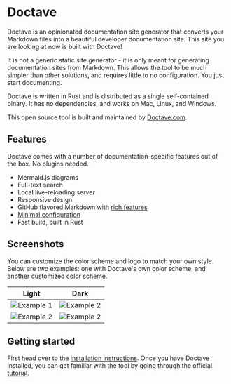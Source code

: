 Doctave
=======

Doctave is an opinionated documentation site generator that converts your Markdown files
into a beautiful developer documentation site. This site you are looking at now is built with
Doctave!

It is not a generic static site generator - it is only meant for generating documentation sites from
Markdown. This allows the tool to be much simpler than other solutions, and requires little to no
configuration. You just start documenting.

Doctave is written in Rust and is distributed as a single self-contained binary. It has no
dependencies, and works on Mac, Linux, and Windows.

This open source tool is built and maintained by [Doctave.com](https://www.doctave.com).

## Features

Doctave comes with a number of documentation-specific features out of the box. No plugins needed.

- Mermaid.js diagrams
- Full-text search
- Local live-reloading server
- Responsive design
- GitHub flavored Markdown with [rich features](/features/markdown)
- [Minimal configuration](/configuration)
- Fast build, built in Rust


## Screenshots

You can customize the color scheme and logo to match your own style. Below are two examples: one
with Doctave's own color scheme, and another customized color scheme.

Light                               | Dark                                      |
------------------------------------|-------------------------------------------|
![Example 1](/assets/example-1.png)  | ![Example 2](/assets/example-1-dark.png)  |
![Example 2](/assets/example-2.png)  | ![Example 2](/assets/example-2-dark.png)  |

## Getting started

First head over to the [installation instructions](/installing). Once you have Doctave installed,
you can get familiar with the tool by going through the official [tutorial](/tutorial).
